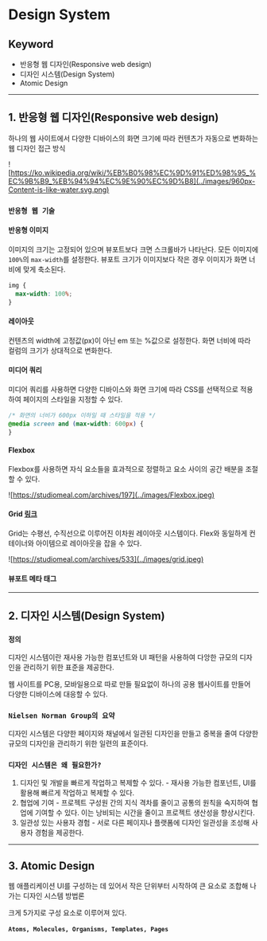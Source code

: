 # Design System

## Keyword

- 반응형 웹 디자인(Responsive web design)
- 디자인 시스템(Design System)
- Atomic Design

---

## 1. 반응형 웹 디자인(Responsive web design)

하나의 웹 사이트에서 다양한 디바이스의 화면 크기에 따라 컨텐츠가 자동으로 변화하는 웹 디자인 접근 방식

![https://ko.wikipedia.org/wiki/%EB%B0%98%EC%9D%91%ED%98%95_%EC%9B%B9_%EB%94%94%EC%9E%90%EC%9D%B8](../images/960px-Content-is-like-water.svg.png)

### **`반응형 웹 기술`**

#### 반응형 이미지

이미지의 크기는 고정되어 있으며 뷰포트보다 크면 스크롤바가 나타난다. 모든 이미지에 `100%`의 `max-width`를 설정한다. 뷰포트 크기가 이미지보다 작은 경우 이미지가 화면 너비에 맞게 축소된다.

```css
img {
  max-width: 100%;
}
```

#### 레이아웃

컨텐츠의 width에 고정값(px)이 아닌 em 또는 %값으로 설정한다. 화면 너비에 따라 컬럼의 크기가 상대적으로 변화한다.

#### 미디어 쿼리

미디어 쿼리를 사용하면 다양한 디바이스와 화면 크기에 따라 CSS를 선택적으로 적용하여 페이지의 스타일을 지정할 수 있다.

```css
/* 화면의 너비가 600px 이하일 때 스타일을 적용 */
@media screen and (max-width: 600px) {
}
```

#### Flexbox

Flexbox를 사용하면 자식 요소들을 효과적으로 정렬하고 요소 사이의 공간 배분을 조절할 수 있다.

![https://studiomeal.com/archives/197](../images/Flexbox.jpeg)

#### Grid [링크](https://studiomeal.com/archives/533)

Grid는 수평선, 수직선으로 이루어진 이차원 레이아웃 시스템이다. Flex와 동일하게 컨테이너와 아이템으로 레이아웃을 잡을 수 있다.

![https://studiomeal.com/archives/533](../images/grid.jpeg)

#### 뷰포트 메타 태그

---

## 2. 디자인 시스템(Design System)

### **`정의`**

디자인 시스템이란 재사용 가능한 컴포넌트와 UI 패턴을 사용하여 다앙한 규모의 디자인을 관리하기 위한 표준을 제공한다.

웹 사이트를 PC용, 모바일용으로 따로 만들 필요없이 하나의 공용 웹사이트를 만들어 다양한 디바이스에 대응할 수 있다.

### **`Nielsen Norman Group의 요약`**

디자인 시스템은 다양한 페이지와 채널에서 일관된 디자인을 만들고 중복을 줄여 다양한 규모의 디자인을 관리하기 위한 일련의 표준이다.

### **`디자인 시스템은 왜 필요한가?`**

1. 디자인 및 개발을 빠르게 작업하고 복제할 수 있다. - 재사용 가능한 컴포넌트, UI를 활용해 빠르게 작업하고 복제할 수 있다.
2. 협업에 기여 - 프로젝트 구성원 간의 지식 격차를 줄이고 공통의 원칙을 숙지하여 협업에 기여할 수 있다. 이는 낭비되는 시간을 줄이고 프로젝트 생산성을 향상시킨다.
3. 일관성 있는 사용자 경험 - 서로 다른 페이지나 플랫폼에 디자인 일관성을 조성해 사용자 경험을 제공한다.

---

## 3. Atomic Design

웹 애플리케이션 UI를 구성하는 데 있어서 작은 단위부터 시작하여 큰 요소로 조합해 나가는 디자인 시스템 방법론

크게 5가지로 구성 요소로 이루어져 있다.

**`Atoms, Molecules, Organisms, Templates, Pages`**

<!-- 1 - 용어의 정의(정확한 정의)
2 - 역사 또는 왜 필요한가/왜 생겼는가
3 - 특징 (또는 장/단점)
4 - 실제 사용 사례나 경험 또는 생각(배운것에 대하여) -->

